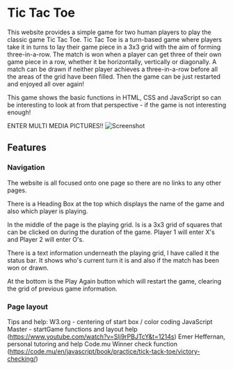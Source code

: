 # Tic Tac Toe

This website provides a simple game for two human players to play the classic game Tic Tac Toe. Tic Tac Toe is a turn-based game where players take it in turns to lay their game piece in a 3x3 grid with the aim of forming three-in-a-row. The match is won when a player can get three of their own game piece in a row, whether it be horizontally, vertically or diagonally. A match can be drawn if neither player achieves a three-in-a-row before all the areas of the grid have been filled. Then the game can be just restarted and enjoyed all over again!

This game shows the basic functions in HTML, CSS and JavaScript so can be interesting to look at from that perspective - if the game is not interesting enough!

ENTER MULTI MEDIA PICTURES!!
![Screenshot](assets/images/FILENAME.jpg)

## Features

### Navigation

The website is all focused onto one page so there are no links to any other pages.

There is a Heading Box at the top which displays the name of the game and also which player is playing.

In the middle of the page is the playing grid. Is is a 3x3 grid of squares that can be clicked on during the duration of the game. Player 1 will enter X's and Player 2 will enter O's.

There is a text information underneath the playing grid, I have called it the status bar. It shows who's current turn it is and also if the match has been won or drawn.

At the bottom is the Play Again button which will restart the game, clearing the grid of previous game information.


### Page layout



Tips and help:
W3.org - centering of start box / color coding
JavaScript Master - startGame functions and layout help (https://www.youtube.com/watch?v=Slj9rPBJTcY&t=1214s)
Emer Heffernan, personal tutoring and help
Code.mu Winner check function (https://code.mu/en/javascript/book/practice/tick-tack-toe/victory-checking/)
